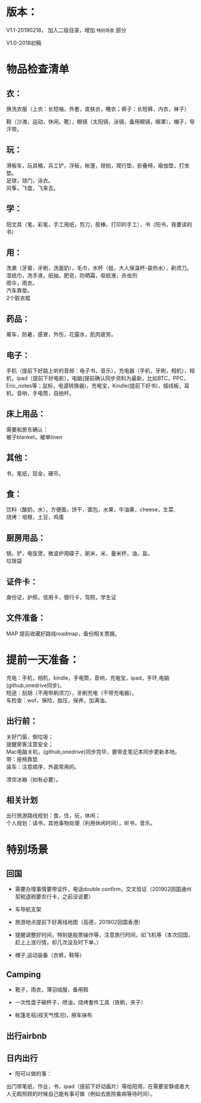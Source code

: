 # 版本：

V1.1-20190218， 加入二级目录，增加 `特别场景` 部分

V1.0-2018初稿



# 物品检查清单

## 衣：

换洗衣服（上衣：长短袖，外套，皮肤衣，睡衣；裤子：长短裤，内衣，袜子）<br>

鞋（沙滩，运动，休闲，靴），眼镜（太阳镜，泳镜，备用眼镜，眼罩），帽子，导汗带。


## 玩： 
滑板车，玩具桶，兵工铲，浮板，帐篷，球拍，爬行垫，折叠椅，瑜伽垫，打坐垫。<br>
足球，球门，泳衣。<br>
风筝，飞盘，飞来去。

## 学：
阳文具（笔，彩笔，手工用纸，剪刀，胶棒，打印的手工），书（阳书，我要读的书）

## 用：
洗漱（牙膏，牙刷，洗面奶），毛巾，水杯（娃，大人保温杯-装热水），剃须刀。<br>
湿纸巾，洗手液，纸抽，肥皂，防晒霜，驱蚊液，杀虫剂<br>
雨伞，雨衣。<br>
汽车靠垫。<br>
2个脏衣框

## 药品：
晕车，防暑，感冒，外伤，花露水，肌肉疲劳。

## 电子：
手机（提前下好路上听的音频：电子书，音乐），充电器（手机，牙刷，相机），相机，ipad（提前下好电影），电脑(提前确认同步资料为最新，比如BTC，PPC，Eric_notes等；鼠标，电源转换器)，充电宝，Kindle(提前下好书)，插线板，耳机，音响，手电筒，自拍杆。

## 床上用品：
需要和房东确认：<br>
被子blanket，被单linen

## 其他：
书，笔纸，现金，硬币。

## 食：
饮料（酸奶，水），方便面，饼干，面包，水果，牛油果，cheese，生菜.<br>
烧烤：培根，土豆，鸡蛋



## 厨房用品： 
锅，铲，电饭煲，微波炉用碟子，粥米，米，量米杯，油，盐。<br>
垃圾袋<br>

## 证件卡： 
身份证，护照，信用卡，银行卡，驾照，学生证

## 文件准备：
MAP 提前收藏好路线roadmap，备份相关票据。

# 提前一天准备：
充电：手机，相机，kindle，手电筒，音响，充电宝，ipad，手环,电脑(github,onedrive同步)。<br>
短途：刮胡（不用带剃须刀），牙刷充电（不带充电器）。<br>
车检查：wof，保险，胎压，保养，加满油。

## 出行前：
关好门窗，倒垃圾；<br>
提醒房客注意安全；<br>
Mac电脑关机，(github,onedrive)同步完毕，要带走笔记本同步更新本地。<br>
带：座椅靠垫<br>
装车：注意顺序，外面常用的。<br>

清空冰箱（如有必要）。

## 相关计划
出行旅游路线规划：食，住，玩，休闲；<br>
个人规划：读书，其他事物处理（利用休闲时间），听书，音乐。

# 特别场景
## 回国

- 需要办理事情要带证件，电话double confirm，交叉验证（201902回国通州契税退税要农行卡，之前没说要）

- 车导航支架
- 旅游地点提前下好离线地图（高德，201902回国香港）
- 提醒调整好时间，特别是股票操作等，注意旅行时间，如飞机等（本次回国，赶上上涨行情，却几次没及时下单。）

- 帽子,运动装备（衣裤，鞋等）

## Camping

- 靴子，雨衣，薄羽绒服，备用鞋

- 一次性盘子碗杯子，喷油，烧烤套件工具（铁刷，夹子）

- 帐篷毛毯(视天气情况)，擦车抹布

## 出行airbnb

## 日内出行

- 阳可以做的事：

出门带笔纸，作业，书，ipad（提前下好动画片）等给阳用，在需要安静或者大人无暇照顾的时候自己能有事可做（例如去医院看病等待时间）。

